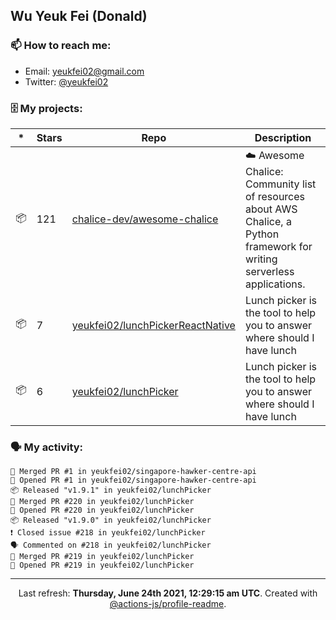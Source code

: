 ## Wu Yeuk Fei (Donald)

### 📫 How to reach me:

- Email: [yeukfei02@gmail.com](yeukfei02@gmail.com)
- Twitter: [@yeukfei02](https://twitter.com/yeukfei02)

### 🗄 My projects:

|*|Stars|Repo|Description|
|---|---|---|---|
| 📦 | 121 | [chalice-dev/awesome-chalice](https://github.com/chalice-dev/awesome-chalice) | ☁️ Awesome Chalice: Community list of resources about AWS Chalice, a Python framework for writing serverless applications. |
| 📦 | 7 | [yeukfei02/lunchPickerReactNative](https://github.com/yeukfei02/lunchPickerReactNative) | Lunch picker is the tool to help you to answer where should I have lunch |
| 📦 | 6 | [yeukfei02/lunchPicker](https://github.com/yeukfei02/lunchPicker) | Lunch picker is the tool to help you to answer where should I have lunch |

### 🗣 My activity:

```
🎉 Merged PR #1 in yeukfei02/singapore-hawker-centre-api
💪 Opened PR #1 in yeukfei02/singapore-hawker-centre-api
📦 Released "v1.9.1" in yeukfei02/lunchPicker
🎉 Merged PR #220 in yeukfei02/lunchPicker
💪 Opened PR #220 in yeukfei02/lunchPicker
📦 Released "v1.9.0" in yeukfei02/lunchPicker
❗️ Closed issue #218 in yeukfei02/lunchPicker
🗣 Commented on #218 in yeukfei02/lunchPicker
🎉 Merged PR #219 in yeukfei02/lunchPicker
💪 Opened PR #219 in yeukfei02/lunchPicker
```

---

<p align="center">Last refresh: <b>Thursday, June 24th 2021, 12:29:15 am UTC</b>. Created with <a href=https://github.com/marketplace/actions/profile-readme>@actions-js/profile-readme</a>.</p>
